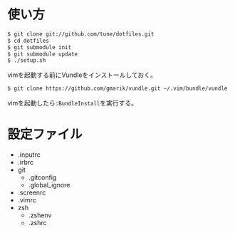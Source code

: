 # 使い方
```bash
$ git clone git://github.com/tune/dotfiles.git
$ cd dotfiles
$ git submodule init
$ git submodule update
$ ./setup.sh
```

vimを起動する前にVundleをインストールしておく。
```bash
$ git clone https://github.com/gmarik/vundle.git ~/.vim/bundle/vundle
```

vimを起動したら`:BundleInstall`を実行する。


# 設定ファイル

* .inputrc
* .irbrc
* git
    * .gitconfig
    * .global_ignore
* .screenrc
* .vimrc
* zsh
    * .zshenv
    * .zshrc
